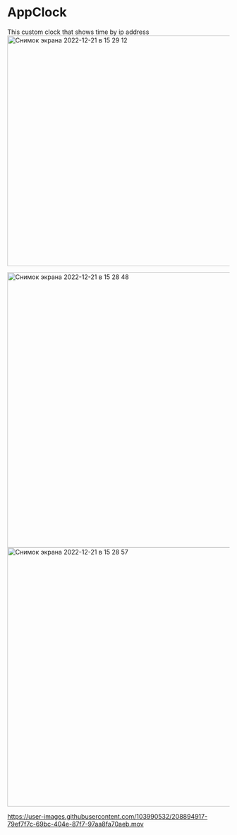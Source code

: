 # AppClock
This custom clock that shows time by ip address
<img width="522" alt="Снимок экрана 2022-12-21 в 15 29 12" src="https://user-images.githubusercontent.com/103990532/208895143-85f17f88-ab6e-4d13-9e5d-e28b29d67e2f.png">

<img width="623" alt="Снимок экрана 2022-12-21 в 15 28 48" src="https://user-images.githubusercontent.com/103990532/208895155-d37e3aec-e982-46cb-a424-15595270679b.png">



<img width="587" alt="Снимок экрана 2022-12-21 в 15 28 57" src="https://user-images.githubusercontent.com/103990532/208895165-9bb801c7-84e8-4ff2-8e75-25071a67af8a.png">


https://user-images.githubusercontent.com/103990532/208894917-79ef7f7c-69bc-404e-87f7-97aa8fa70aeb.mov

